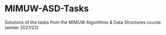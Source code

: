 # MIMUW-ASD-Tasks
Solutions of the tasks from the MIMUW Algorithms &amp; Data Structures course (winter 2021/22)

